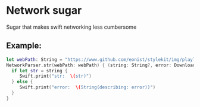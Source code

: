 # Network sugar
Sugar that makes swift networking less cumbersome

## Example:

```swift
let webPath: String = "https://www.github.com/eonist/stylekit/img/playlist.json"
NetworkParser.str(webPath: webPath) { (string: String?, error: DownloadError?) in
  if let str = string {
     Swift.print("str:  \(str)")
  } else {
     Swift.print("error:  \(String(describing: error))")
  }
}
```
